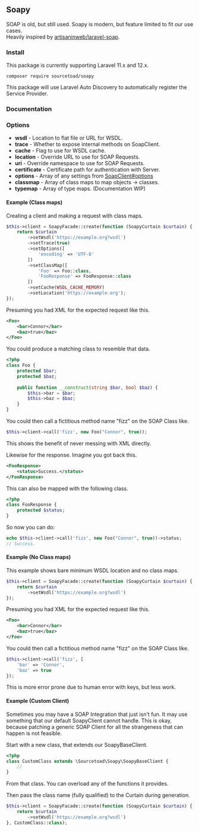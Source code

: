 ## Soapy

SOAP is old, but still used. Soapy is modern, but feature limited to fit our use cases.  
Heavily inspired by [artisaninweb/laravel-soap](https://github.com/artisaninweb/laravel-soap).

### Install
This package is currently supporting Laravel 11.x and 12.x.

```shell
composer require sourcetoad/soapy
```

This package will use Laravel Auto Discovery to automatically register the Service Provider.

### Documentation

### Options

 * **wsdl** - Location to flat file or URL for WSDL.
 * **trace** - Whether to expose internal methods on SoapClient.
 * **cache** - Flag to use for WSDL cache.
 * **location** - Override URL to use for SOAP Requests.
 * **uri** - Override namespace to use for SOAP Requests.
 * **certificate** - Certificate path for authentication with Server.
 * **options** - Array of any settings from [SoapClient#options](https://www.php.net/manual/en/soapclient.soapclient.php#options)
 * **classmap** - Array of class maps to map objects -> classes.
 * **typemap** - Array of type maps. (Documentation WIP)

#### Example (Class maps)
Creating a client and making a request with class maps.

```php
$this->client = SoapyFacade::create(function (SoapyCurtain $curtain) {
    return $curtain
        ->setWsdl('https://example.org?wsdl')
        ->setTrace(true)
        ->setOptions([
            'encoding' => 'UTF-8'
        ])
        ->setClassMap([
            'Foo' => Foo::class,
            'FooResponse' => FooResponse::class
        ])
        ->setCache(WSDL_CACHE_MEMORY)
        ->setLocation('https://example.org');
});
```

Presuming you had XML for the expected request like this.

```xml
<Foo>
    <bar>Connor</bar>
    <baz>true</baz>
</Foo>
```

You could produce a matching class to resemble that data.

```php
<?php
class Foo {
    protected $bar;
    protected $baz;
    
    public function __construct(string $bar, bool $baz) {
        $this->bar = $bar;
        $this->baz = $baz;
    }
}
```

You could then call a fictitious method name "fizz" on the SOAP Class like.

```php
$this->client->call('fizz', new Foo("Connor", true));
```

This shows the benefit of never messing with XML directly.

Likewise for the response. Imagine you got back this.

```xml
<FooResponse>
    <status>Success.</status>
</FooResponse>
```

This can also be mapped with the following class.

```php
<?php
class FooResponse {
    protected $status;
}
```

So now you can do:

```php
echo $this->client->call('fizz', new Foo("Connor", true))->status;
// Success.
```


#### Example (No Class maps)

This example shows bare minimum WSDL location and no class maps.

```php
$this->client = SoapyFacade::create(function (SoapyCurtain $curtain) {
    return $curtain
        ->setWsdl('https://example.org?wsdl')
});
```

Presuming you had XML for the expected request like this.

```xml
<Foo>
    <bar>Connor</bar>
    <baz>true</baz>
</Foo>
```

You could then call a fictitious method name "fizz" on the SOAP Class like.

```php
$this->client->call('fizz', [
    'bar' => 'Connor',
    'baz' => true
});
```

This is more error prone due to human error with keys, but less work.

#### Example (Custom Client)

Sometimes you may have a SOAP Integration that just isn't fun. It may use something that our default SoapyClient cannot handle.
This is okay, because patching a generic SOAP Client for all the strangeness that can happen is not feasible.

Start with a new class, that extends our SoapyBaseClient.

```php
<?php
class CustomClass extends \Sourcetoad\Soapy\SoapyBaseClient {
    //
}
```

From that class. You can overload any of the functions it provides.

Then pass the class name (fully qualified) to the Curtain during generation.

```php
$this->client = SoapyFacade::create(function (SoapyCurtain $curtain) {
    return $curtain
        ->setWsdl('https://example.org?wsdl')
}, CustomClass::class);
```
